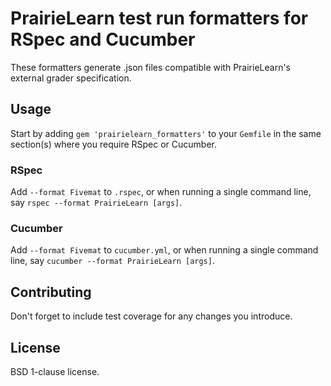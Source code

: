 # PrairieLearn test run formatters for RSpec and Cucumber

These formatters generate .json files compatible with PrairieLearn's
external grader specification.

## Usage

Start by adding `gem 'prairielearn_formatters'` to your `Gemfile` in
the same section(s) where you require RSpec or Cucumber.

### RSpec

Add `--format Fivemat` to `.rspec`, 
or when running a single command line, say 
`rspec --format PrairieLearn [args]`.

### Cucumber

Add `--format Fivemat` to `cucumber.yml`, 
or when running a single command line, say
`cucumber --format PrairieLearn [args]`.

## Contributing

Don't forget to include test coverage for any changes you introduce.

## License

BSD 1-clause license.
